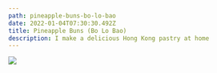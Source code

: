 ```yaml
---
path: pineapple-buns-bo-lo-bao
date: 2022-01-04T07:30:30.492Z
title: Pineapple Buns (Bo Lo Bao)
description: I make a delicious Hong Kong pastry at home
---
```

![](../assets/pineapple.jpg)
